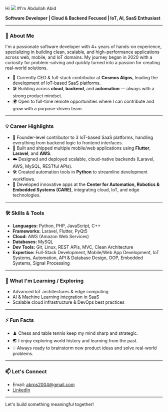 Hi ![](https://user-images.githubusercontent.com/18350557/176309783-0785949b-9127-417c-8b55-ab5a4333674e.gif) #I'm Abdullah Abid

**Software Developer | Cloud & Backend Focused | IoT, AI, SaaS Enthusiast**

---

### 🚀 About Me

I'm a passionate software developer with 4+ years of hands-on experience, specializing in building clean, scalable, and high-performance applications across web, mobile, and IoT domains. My journey began in 2020 with a curiosity for problem-solving and quickly turned into a passion for creating real-world solutions.

- 🔭 Currently CEO & full-stack contributor at **Cosmos Algos**, leading the development of IoT-based SaaS platforms.
- 🛠️ Building across **cloud**, **backend**, and **automation** — always with a strong product mindset.
- 🌍 Open to full-time remote opportunities where I can contribute and grow with a purpose-driven team.

---

### 💡 Career Highlights

- 🚀 Founder-level contributor to 3 IoT-based SaaS platforms, handling everything from backend logic to frontend interfaces.
- 📱 Built and shipped multiple mobile/web applications using **Flutter**, **Laravel**, and **AWS**.
- ☁️ Designed and deployed scalable, cloud-native backends (Laravel, AWS, MySQL, RESTful APIs).
- 🛠️ Created automation tools in **Python** to streamline development workflows.
- 🤝 Developed innovative apps at the **Center for Automation, Robotics & Embedded Systems (CARE)**, integrating cloud, IoT, and edge technologies.

---

### 🛠️ Skills & Tools

- **Languages:** Python, PHP, JavaScript, C++
- **Frameworks:** Laravel, Flutter, PyQt5
- **Cloud:** AWS (Amazon Web Services)
- **Databases:** MySQL
- **Dev Tools:** Git, Linux, REST APIs, MVC, Clean Architecture
- **Expertise:** Full-Stack Development, Mobile/Web App Development, IoT Systems, Automation, API & Database Design, OOP, Embedded Systems, Signal Processing

---

### 🌱 What I'm Learning / Exploring

- Advanced IoT architectures & edge computing
- AI & Machine Learning integration in SaaS
- Scalable cloud infrastructure & DevOps best practices

---

### ⚡ Fun Facts

- ♟️ Chess and table tennis keep my mind sharp and strategic.
- 🌏 I enjoy exploring world history and learning from the past.
- 💡 Always ready to brainstorm new product ideas and solve real-world problems.

---

### 📫 Let's Connect

- Email: [abrps2004@gmail.com](mailto:abrps2004@gmail.com)
- [LinkedIn](https://www.linkedin.com/in/abdullahabid04)

---

Let's build something meaningful together!
